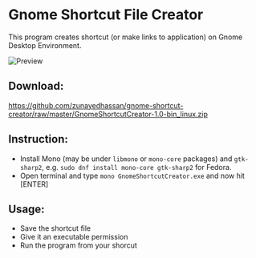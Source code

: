 # Gnome Shortcut File Creator
This program creates shortcut (or make links to application) on Gnome Desktop Environment.

![Preview](https://raw.githubusercontent.com/zunayedhassan/gnome-shortcut-creator/master/preview.png)

## Download:
https://github.com/zunayedhassan/gnome-shortcut-creator/raw/master/GnomeShortcutCreator-1.0-bin_linux.zip

## Instruction:
* Install Mono (may be under `libmono` or `mono-core` packages) and `gtk-sharp2`, e.g. `sudo dnf install mono-core gtk-sharp2` for Fedora.
* Open terminal and type ```mono GnomeShortcutCreator.exe``` and now hit [ENTER]

## Usage:
* Save the shortcut file
* Give it an executable permission
* Run the program from your shorcut
